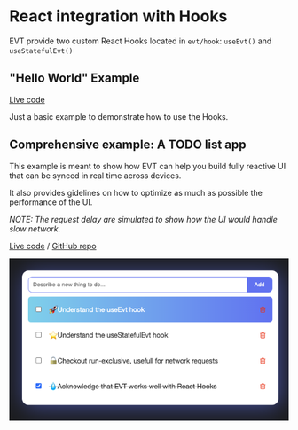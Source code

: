 # React integration with Hooks

EVT provide two custom React Hooks located in `evt/hook`: `useEvt()` and `useStatefulEvt()` 

## "Hello World" Example 

 [Live code](https://stackblitz.com/edit/evt-hooks?embed=1&file=Hello.tsx)

Just a basic example to demonstrate how to use the Hooks.

## Comprehensive example: A TODO list app

This example is meant to show how EVT can help you build fully reactive UI that can be synced in real time across devices.

It also provides gidelines on how to optimize as much as possible the performance of the UI.

_NOTE: The request delay are simulated to show how the UI would handle slow network._

[Live code](https://stackblitz.com/edit/evt-react-hooks-todo-list?embed=1&file=index.tsx) / [GitHub repo](https://github.com/garronej/evt_react_hooks_todo_list)

![](.gitbook/assets/89027333-9891ca80-d32a-11ea-8d58-6e93c12a50f5.png)



